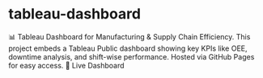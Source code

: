 # tableau-dashboard
📊 Tableau Dashboard for Manufacturing &amp; Supply Chain Efficiency. This project embeds a Tableau Public dashboard showing key KPIs like OEE, downtime analysis, and shift-wise performance. Hosted via GitHub Pages for easy access. 🔗 Live Dashboard
